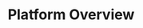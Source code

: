 ---
title: Platform Overview
meta_desc: The complete infrastructure as code platform. Write in any language, deploy to any cloud, with enterprise-grade security and collaboration.
type: page
layout: product

heading: The Pulumi Platform
subheading: |
    Everything you need to manage infrastructure as code at scale.<br><br>
    Start with our open source engine. Add Pulumi Cloud for team collaboration, security, and compliance.

overview:
    title: Two Ways to Use Pulumi
    description: |
        **Open Source (Free Forever)**: Use the Pulumi CLI and SDK to write and deploy infrastructure as code. Manage state yourself with any backend (local files, S3, Azure Blob, etc.).<br><br>
        **Pulumi Cloud (Free for Individuals, Paid for Teams)**: Everything in open source PLUS managed state storage, secrets management, team collaboration, policy enforcement, and enterprise features.

core_components:
    title: Core Components
    items:
        - title: "Pulumi IaC Engine"
          badge: "Open Source"
          sub_title: "Write infrastructure in any programming language"
          description: |
            The heart of Pulumi. Write infrastructure as code in TypeScript, Python, Go, C#, Java, or YAML. Deploy to AWS, Azure, Google Cloud, Kubernetes, and thousands of providers. Always free and open source.
          features:
              - title: Real Programming Languages
                description: Use loops, conditionals, functions, classes, and packages. Full IDE support with autocomplete and type checking.
                icon: code
              - title: Any Cloud Provider
                description: Single workflow for AWS, Azure, Google Cloud, Kubernetes, and thousands more through our provider ecosystem.
                icon: global
              - title: Test Like Software
                description: Unit test your infrastructure. Preview changes before deploying. Catch errors at compile time, not runtime.
                icon: check
          button:
            text: "Learn more about Pulumi IaC"
            link: "/product/infrastructure-as-code/"

        - title: "Pulumi Cloud"
          badge: "Managed Service"
          sub_title: "Everything you need for teams and enterprises"
          description: |
            Fully managed service that builds on the open source engine. Secure state storage, secrets management, team collaboration, policy enforcement, and more. Free for individuals, with team and enterprise plans available.
          features:
              - title: Managed State & Secrets
                description: Encrypted, versioned state storage with built-in secrets management. No more S3 buckets or Terraform Cloud.
                icon: lock
              - title: Team Collaboration
                description: RBAC, audit logs, concurrent deployments, and stack permissions. Work together without stepping on toes.
                icon: users
              - title: Enterprise Ready
                description: SAML SSO, SCIM, SOC2 compliance, self-hosting options, and premium support.
                icon: building
          button:
            text: "Start free with Pulumi Cloud"
            link: "https://app.pulumi.com/signup"

platform_features:
    title: Platform Features
    subtitle: Available with Pulumi Cloud
    items:
        - title: "Secrets & Configuration"
          description: "Never hardcode secrets again. Centralize all secrets and config with Pulumi ESC."
          link: "/product/secrets-management/"
          icon: key
        - title: "Policy & Governance"
          description: "Enforce security and compliance rules automatically with CrossGuard policies."
          link: "/crossguard/"
          icon: shield
        - title: "Cloud Intelligence"
          description: "AI-powered insights, cost analysis, and recommendations for your infrastructure."
          link: "/product/pulumi-insights/"
          icon: brain
        - title: "Internal Developer Platform"
          description: "Enable self-service infrastructure with golden paths and guardrails."
          link: "/product/internal-developer-platforms/"
          icon: cubes

comparison:
    title: Open Source vs Pulumi Cloud
    headers:
        - "Feature"
        - "Open Source"
        - "Pulumi Cloud"
    rows:
        - ["Write infrastructure as code", "✓", "✓"]
        - ["Deploy to any cloud", "✓", "✓"]
        - ["Use any programming language", "✓", "✓"]
        - ["State management", "Self-managed", "Fully managed"]
        - ["Secrets encryption", "Manual", "Automatic"]
        - ["Team collaboration", "Git-based", "Built-in RBAC"]
        - ["Audit logs", "—", "✓"]
        - ["Policy enforcement", "—", "✓"]
        - ["CI/CD integrations", "Basic", "Advanced"]
        - ["Support", "Community", "Premium available"]
        - ["Price", "Free forever", "Free for individuals"]

getting_started:
    title: Get Started in Minutes
    items:
        - title: Open Source
          description: Install the CLI and start deploying
          cta_text: Download CLI
          cta_link: /docs/iac/download-install/
        - title: Pulumi Cloud
          description: Sign up for free and get full platform access
          cta_text: Start for Free
          cta_link: https://app.pulumi.com/signup

---